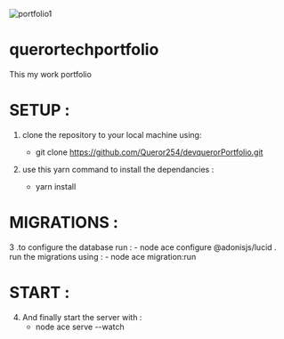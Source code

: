 ![portfolio1](https://github.com/Queror254/devquerorPortfolio/assets/126842172/aaf2d554-3074-43db-beba-e65dd951bc34)
# querortechportfolio
This my work portfolio

# SETUP : 
1. clone the  repository to your local machine using: 
      - git clone https://github.com/Queror254/devquerorPortfolio.git

2. use this yarn command to install the dependancies : 
      - yarn install
# MIGRATIONS :
3 .to configure the database run : 
     - node ace configure @adonisjs/lucid
 . run the migrations using : 
      - node ace migration:run
# START : 
4. And finally  start the server with :  
      - node ace serve --watch
